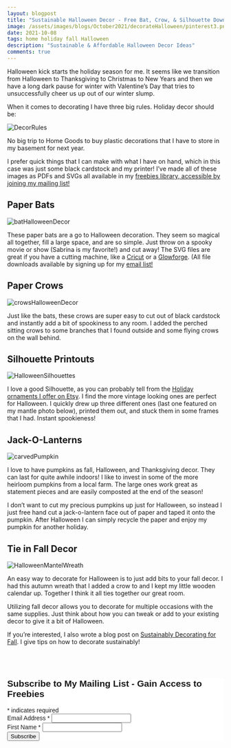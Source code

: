 ```yaml
---
layout: blogpost
title: "Sustainable Halloween Decor - Free Bat, Crow, & Silhouette Downloads"
image: /assets/images/blogs/October2021/decorateHalloween/pinterest3.png
date: 2021-10-08
tags: home holiday fall Halloween
description: "Sustainable & Affordable Halloween Decor Ideas"
comments: true
---
```




Halloween kick starts the holiday season for me. It seems like we transition from Halloween to Thanksgiving to Christmas to New Years and then we have a long dark pause for winter with Valentine’s Day that tries to unsuccessfully cheer us up out of our winter slump.

When it comes to decorating I have three big rules. Holiday decor should be:

![DecorRules](/assets/images/blogs/October2021/decorateHalloween/threeDecorRules.jpg)

No big trip to Home Goods to buy plastic decorations that I have to store in my basement for next year. 

I prefer quick things that I can make with what I have on hand, which in this case was just some black cardstock and my printer! I’ve made all of these images as PDFs and SVGs all available in my [freebies library, accessible by joining my mailing list!](https://mailchi.mp/5d375d2a784f/joyberry)

## Paper Bats

![batHalloweenDecor](/assets/images/blogs/October2021/decorateHalloween/bats.jpg)

These paper bats are a go to Halloween decoration. They seem so magical all together, fill a large space, and are so simple. Just throw on a spooky movie or show (Sabrina is my favorite!) and cut away! The SVG files are great if you have a cutting machine, like a [Cricut](https://cricut.com/en_us?) or a [Glowforge](https://glowforge.com). (All file downloads available by signing up for my [email list!](https://mailchi.mp/5d375d2a784f/joyberry)

## Paper Crows

![crowsHalloweenDecor](/assets/images/blogs/October2021/decorateHalloween/crows.jpg)

Just like the bats, these crows are super easy to cut out of black cardstock and instantly add a bit of spookiness to any room. I added the perched sitting crows to some branches that I found outside and some flying crows on the wall behind. 

## Silhouette Printouts

![HalloweenSilhouettes](/assets/images/blogs/October2021/decorateHalloween/silhouettes.jpg)

I love a good Silhouette, as you can probably tell from the [Holiday ornaments I offer on Etsy](https://www.etsy.com/listing/890188081/personalized-silhouette-portrait?ref=shop_home_active_14&frs=1). I find the more vintage looking ones are perfect for Halloween. I quickly drew up three different ones (last one featured on my mantle photo below), printed them out, and stuck them in some frames that I had. Instant spookieness!

## Jack-O-Lanterns

![carvedPumpkin](/assets/images/blogs/October2021/decorateHalloween/pumpkinFace.jpg)

I love to have pumpkins as fall, Halloween, and Thanksgiving decor. They can last for quite awhile indoors! I like to invest in some of the more heirloom pumpkins from a local farm. The large ones work great as statement pieces and are easily composted at the end of the season!

I don’t want to cut my precious pumpkins up just for Halloween, so instead I just free hand cut a jack-o-lantern face out of paper and taped it onto the pumpkin. After Halloween I can simply recycle the paper and enjoy my pumpkin for another holiday.

## Tie in Fall Decor

![HalloweenMantelWreath](/assets/images/blogs/October2021/decorateHalloween/wreath.jpg)

An easy way to decorate for Halloween is to just add bits to your fall decor. I had this autumn wreath that I added a crow to and I kept my little wooden calendar up. Together I think it all ties together our great room.

Utilizing fall decor allows you to decorate for multiple occasions with the same supplies. Just think about how you can tweak or add to your existing decor to give it a bit of Halloween.

If you’re interested, I also wrote a blog post on [Sustainably Decorating for Fall](https://joyberrystudios.com/2021/11/30/sustainablyDecorateForFall.html). I give tips on how to decorate sustainably!




<br>

<br>

<!-- Begin Mailchimp Signup Form -->
<link href="//cdn-images.mailchimp.com/embedcode/classic-10_7.css" rel="stylesheet" type="text/css">
<style type="text/css">
    #mc_embed_signup{background:#fff; clear:left; font:14px Helvetica,Arial,sans-serif; }
    /* Add your own Mailchimp form style overrides in your site stylesheet or in this style block.
       We recommend moving this block and the preceding CSS link to the HEAD of your HTML file. */
</style>
<div id="mc_embed_signup">
<form action="https://Joyberrystudios.us1.list-manage.com/subscribe/post?u=eca5a397f2fb0d58dcb66315c&amp;id=99d28d5b5c" method="post" id="mc-embedded-subscribe-form" name="mc-embedded-subscribe-form" class="validate" target="_blank" novalidate>
    <div id="mc_embed_signup_scroll">
    <h2>Subscribe to My Mailing List - Gain Access to Freebies</h2>
<div class="indicates-required"><span class="asterisk">*</span> indicates required</div>
<div class="mc-field-group">
    <label for="mce-EMAIL">Email Address  <span class="asterisk">*</span>
</label>
    <input type="email" value="" name="EMAIL" class="required email" id="mce-EMAIL">
</div>
<div class="mc-field-group">
    <label for="mce-FNAME">First Name  <span class="asterisk">*</span>
</label>
    <input type="text" value="" name="FNAME" class="required" id="mce-FNAME">
</div>
    <div id="mce-responses" class="clear">
        <div class="response" id="mce-error-response" style="display:none"></div>
        <div class="response" id="mce-success-response" style="display:none"></div>
    </div>    <!-- real people should not fill this in and expect good things - do not remove this or risk form bot signups-->
    <div style="position: absolute; left: -5000px;" aria-hidden="true"><input type="text" name="b_eca5a397f2fb0d58dcb66315c_99d28d5b5c" tabindex="-1" value=""></div>
    <div class="clear"><input type="submit" value="Subscribe" name="subscribe" id="mc-embedded-subscribe" class="button"></div>
    </div>
</form>
</div>
<script type='text/javascript' src='//s3.amazonaws.com/downloads.mailchimp.com/js/mc-validate.js'></script><script type='text/javascript'>(function($) {window.fnames = new Array(); window.ftypes = new Array();fnames[0]='EMAIL';ftypes[0]='email';fnames[1]='FNAME';ftypes[1]='text';fnames[2]='LNAME';ftypes[2]='text';fnames[3]='ADDRESS';ftypes[3]='address';fnames[4]='PHONE';ftypes[4]='phone';fnames[5]='BIRTHDAY';ftypes[5]='birthday';fnames[6]='OPTIN';ftypes[6]='text';}(jQuery));var $mcj = jQuery.noConflict(true);</script>
<!--End mc_embed_signup-->

<br>
<br>
